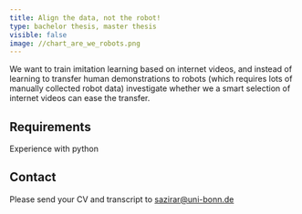 ```yaml
---
title: Align the data, not the robot!
type: bachelor thesis, master thesis
visible: false
image: //chart_are_we_robots.png
---
```

 We want to train imitation learning based on internet videos, and instead of learning to transfer human demonstrations to robots (which requires lots of manually collected robot data) investigate whether we a smart selection of internet videos can ease the transfer.

 ## Requirements
Experience with python

## Contact
Please send your CV and transcript to sazirar@uni-bonn.de